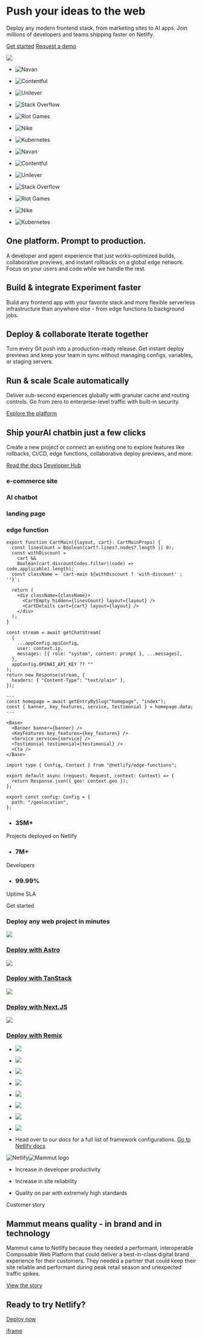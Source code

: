 # Push your ideas to the web

Deploy any modern frontend stack, from marketing sites to AI apps. Join millions of developers and teams shipping faster on Netlify.

[Get started](https://app.netlify.com/signup) [Request a demo](https://www.netlify.com/contact/?attr=homepage&ref=request-demo&id=cta-hero-request-demo?attr=homepage&ref=request-demo&id=cta-hero-request-demo)

![](https://www.netlify.com/images/home/ui-deploy-log.svg)

- ![Navan](https://www.netlify.com/images/home/logos/navan.svg)
- ![Contentful](https://www.netlify.com/images/home/logos/contentful.svg)
- ![Unilever](https://www.netlify.com/images/home/logos/unilever.svg)
- ![Stack Overflow](https://www.netlify.com/images/home/logos/stack-overflow.svg)
- ![Riot Games](https://www.netlify.com/images/home/logos/riot-games.svg)
- ![Nike](https://www.netlify.com/images/home/logos/nike.svg)
- ![Kubernetes](https://www.netlify.com/images/home/logos/kubernetes.svg)

- ![Navan](https://www.netlify.com/images/home/logos/navan.svg)
- ![Contentful](https://www.netlify.com/images/home/logos/contentful.svg)
- ![Unilever](https://www.netlify.com/images/home/logos/unilever.svg)
- ![Stack Overflow](https://www.netlify.com/images/home/logos/stack-overflow.svg)
- ![Riot Games](https://www.netlify.com/images/home/logos/riot-games.svg)
- ![Nike](https://www.netlify.com/images/home/logos/nike.svg)
- ![Kubernetes](https://www.netlify.com/images/home/logos/kubernetes.svg)

## One platform. Prompt to production.

A developer and agent experience that just works–optimized builds, collaborative previews, and instant rollbacks on a global edge network. Focus on your users and code while we handle the rest.

## Build & integrate Experiment faster

Build any frontend app with your favorite stack and more flexible serverless infrastructure than anywhere else - from edge functions to background jobs.

## Deploy & collaborate Iterate together

Turn every Git push into a production-ready release. Get instant deploy previews and keep your team in sync without managing configs, variables, or staging servers.

## Run & scale Scale automatically

Deliver sub-second experiences globally with granular cache and routing controls. Go from zero to enterprise-level traffic with built-in security.

[Explore the platform](https://www.netlify.com/platform/)

## Ship yourAI chatbin just a few clicks

Create a new project or connect an existing one to explore features like rollbacks, CI/CD, edge functions, collaborative deploy previews, and more.

[Read the docs](https://docs.netlify.com/) [Developer Hub](https://developers.netlify.com/)

### e-commerce site

### AI chatbot

### landing page

### edge function

```
export function CartMain({layout, cart}: CartMainProps) {
  const linesCount = Boolean(cart?.lines?.nodes?.length || 0);
  const withDiscount =
    cart &&
    Boolean(cart.discountCodes.filter((code) => code.applicable).length);
  const className = `cart-main ${withDiscount ? 'with-discount' : ''}`;

  return (
    <div className={className}>
      <CartEmpty hidden={linesCount} layout={layout} />
      <CartDetails cart={cart} layout={layout} />
    </div>
  );
}
```

```
const stream = await getChatStream(
  {
    ...appConfig.apiConfig,
    user: context.ip,
    messages: [{ role: "system", content: prompt }, ...messages],
  },
  appConfig.OPENAI_API_KEY ?? ""
);
return new Response(stream, {
  headers: { "Content-Type": "text/plain" },
});
```

```
---
const homepage = await getEntryBySlug("homepage", "index");
const { banner, key_features, service, testimonial } = homepage.data;
---

<Base>
  <Banner banner={banner} />
  <KeyFeatures key_features={key_features} />
  <Service service={service} />
  <Testimonial testimonial={testimonial} />
  <Cta />
</Base>
```

```
import type { Config, Context } from "@netlify/edge-functions";

export default async (request: Request, context: Context) => {
  return Response.json({ geo: context.geo });
};

export const config: Config = {
  path: "/geolocation",
};
```

- ### 35M+


Projects deployed on Netlify

- ### 7M+


Developers

- ### 99.99%


Uptime SLA


Get started

### Deploy any web project in minutes

![](https://www.netlify.com/_astro/e527c1024f95da19776452728a800b222047f907-500x300_2lkAx5.webp)

### [Deploy with Astro](https://app.netlify.com/start/deploy?repository=https://github.com/netlify-templates/astro-platform-starter?utm_campaign=template-team&utm_source=dtn-button&utm_medium=dtn-button&utm_term=astro-tt-dtn-button&utm_content=astro-tt-dtn-button)

![](https://www.netlify.com/_astro/fc74fe0f3c7b251aafb1fb9fa48a17474017007a-480x289_1RLJ1b.webp)

### [Deploy with TanStack](https://app.netlify.com/start/deploy?repository=https://github.com/netlify-templates/tanstack-template)

![](https://www.netlify.com/_astro/1df2a2802fd52367caf64f40b8c091137ded9938-500x300_ZUyOiC.webp)

### [Deploy with Next.JS](https://app.netlify.com/start/deploy?repository=https://github.com/netlify-templates/next-platform-starter)

![](https://www.netlify.com/_astro/e2ef0653df7a417d7c781e01a14d81099de29478-500x300_21iEk.webp)

### [Deploy with Remix](https://app.netlify.com/start/deploy?repository=https://github.com/netlify/hydrogen-template\#SESSION_SECRET=mock%20token&PUBLIC_STORE_DOMAIN=mock.shop)

- ![](https://cdn.sanity.io/images/o0o2tn5x/marketing/422f266703336272326e4905c466e56e8a018f54-30x30.svg?auto=format)

- ![](https://cdn.sanity.io/images/o0o2tn5x/marketing/fceb2bde194e2f8db2a8f3db843f25995b9cb8d1-92x82.svg?auto=format)

- ![](https://cdn.sanity.io/images/o0o2tn5x/marketing/d5f415b594d613661ab2f52fb01299826c1d8527-1200x1183.png?auto=format)

- ![](https://cdn.sanity.io/images/o0o2tn5x/marketing/4af7ddd4f7c5aafc5c6afee167cee78d4477262b-262x227.svg?auto=format)

- ![](https://cdn.sanity.io/images/o0o2tn5x/marketing/edc6ad80f0d27191b15406e8e66eadbd51a78ad6-28x28.svg?auto=format)

- ![](https://cdn.sanity.io/images/o0o2tn5x/marketing/9c6b703ef2f230568115526a043a5463c7c34735-36x36.svg?auto=format)

- ![](https://cdn.sanity.io/images/o0o2tn5x/marketing/b9a4e394bb16f7dac59bb7134c889625fe95a49a-36x36.svg?auto=format)

- ![](https://cdn.sanity.io/images/o0o2tn5x/marketing/92aca18c7e56899f66021e2d9f3df1082e3dac3b-75x83.svg?auto=format)

- Head over to our docs for a full list of framework configurations. [Go to Netlify docs](https://docs.netlify.com/frameworks/)

![Netlify](https://www.netlify.com/assets/logos/full/small/lightmode/logo-netlify-small-monochrome-lightmode.svg)![Mammut logo](https://www.netlify.com/_astro/a0b089cda9284482a2a0e140b74986a2afde4c47-149x19_1ByVDe.svg)

- Increase in developer productivity

- Increase in site reliability

- Quality on par with extremely high standards


Customer story

## Mammut means quality - in brand and in technology

Mammut came to Netlify because they needed a performant, interoperable Composable Web Platform that could deliver a best-in-class digital brand experience for their customers. They needed a partner that could keep their site reliable and performant during peak retail season and unexpected traffic spikes.

[View the story](https://www.netlify.com/mammut/)

## Ready to try Netlify?

[Deploy now](https://app.netlify.com/signup)

[iframe](https://app.qualified.com/w/1/FvGWn26rk1tuEjBR/messenger?uuid=1e214c46-61f8-4fed-b826-537d13a454b5)